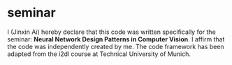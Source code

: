 # seminar

I (Jinxin Ai) hereby declare that this code was written specifically for the seminar: **Neural Network Design Patterns in Computer Vision**. I affirm that the code was independently created by me. The code framework has been adapted from the i2dl course at Technical University of Munich.
